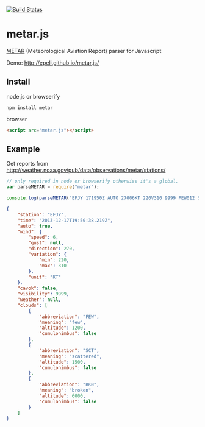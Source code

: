 [![Build Status](https://travis-ci.org/epeli/metar.js.png?branch=master)](https://travis-ci.org/epeli/metar.js)

# metar.js

[METAR](http://en.wikipedia.org/wiki/METAR) (Meteorological Aviation Report) parser for Javascript

Demo: <http://epeli.github.io/metar.js/>

## Install

node.js or browserify

    npm install metar

browser

```html
<script src="metar.js"></script>
```

## Example

Get reports from <http://weather.noaa.gov/pub/data/observations/metar/stations/>

```javascript
// only required in node or browserify otherwise it's a global.
var parseMETAR = require("metar");

console.log(parseMETAR("EFJY 171950Z AUTO 27006KT 220V310 9999 FEW012 SCT015 BKN060 13/12 Q1006"));
```

```json
{
    "station": "EFJY",
    "time": "2013-12-17T19:50:38.219Z",
    "auto": true,
    "wind": {
        "speed": 6,
        "gust": null,
        "direction": 270,
        "variation": {
            "min": 220,
            "max": 310
        },
        "unit": "KT"
    },
    "cavok": false,
    "visibility": 9999,
    "weather": null,
    "clouds": [
        {
            "abbreviation": "FEW",
            "meaning": "few",
            "altitude": 1200,
            "cumulonimbus": false
        },
        {
            "abbreviation": "SCT",
            "meaning": "scattered",
            "altitude": 1500,
            "cumulonimbus": false
        },
        {
            "abbreviation": "BKN",
            "meaning": "broken",
            "altitude": 6000,
            "cumulonimbus": false
        }
    ]
}
```
